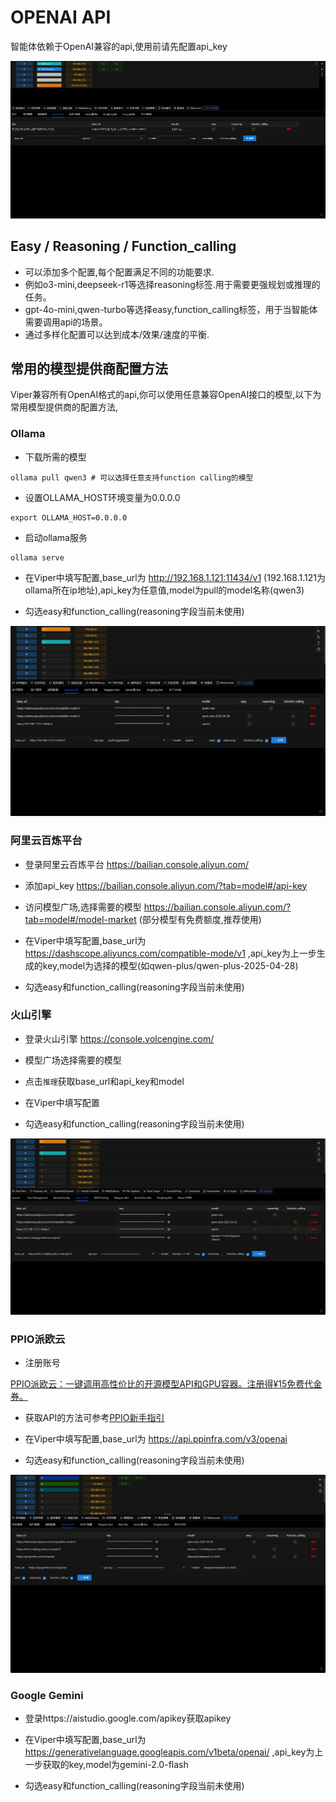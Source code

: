 # OPENAI API

智能体依赖于OpenAI兼容的api,使用前请先配置api_key

![img.png](webp/openai_api/img.png)

## Easy / Reasoning / Function_calling

- 可以添加多个配置,每个配置满足不同的功能要求.
- 例如o3-mini,deepseek-r1等选择reasoning标签.用于需要更强规划或推理的任务。
- gpt-4o-mini,qwen-turbo等选择easy,function_calling标签，用于当智能体需要调用api的场景。
- 通过多样化配置可以达到成本/效果/速度的平衡.

## 常用的模型提供商配置方法

Viper兼容所有OpenAI格式的api,你可以使用任意兼容OpenAI接口的模型,以下为常用模型提供商的配置方法,

### Ollama

+ 下载所需的模型

```shell
ollama pull qwen3 # 可以选择任意支持function calling的模型
```

+ 设置OLLAMA_HOST环境变量为0.0.0.0

```shell
export OLLAMA_HOST=0.0.0.0
```

+ 启动ollama服务

```shell
ollama serve
```

+ 在Viper中填写配置,base_url为 http://192.168.1.121:11434/v1 (192.168.1.121为ollama所在ip地址),api_key为任意值,model为pull的model名称(qwen3)

+ 勾选easy和function_calling(reasoning字段当前未使用)

![img.png](webp/openai_api/img_1.png)

### 阿里云百炼平台

+ 登录阿里云百炼平台 https://bailian.console.aliyun.com/

+ 添加api_key https://bailian.console.aliyun.com/?tab=model#/api-key

+ 访问模型广场,选择需要的模型 https://bailian.console.aliyun.com/?tab=model#/model-market (部分模型有免费额度,推荐使用)

+ 在Viper中填写配置,base_url为 https://dashscope.aliyuncs.com/compatible-mode/v1 ,api_key为上一步生成的key,model为选择的模型(如qwen-plus/qwen-plus-2025-04-28)

+ 勾选easy和function_calling(reasoning字段当前未使用)

### 火山引擎

+ 登录火山引擎 https://console.volcengine.com/

+ 模型广场选择需要的模型

+ 点击`推理`获取base_url和api_key和model

+ 在Viper中填写配置

+ 勾选easy和function_calling(reasoning字段当前未使用)

![img.png](webp/openai_api/img_2.png)

### PPIO派欧云

+ 注册账号

[PPIO派欧云：一键调用高性价比的开源模型API和GPU容器。注册得¥15免费代金券。](https://ppio.cn/user/register?invited_by=QU4JOA&utm_source=github_viper)

+ 获取API的方法可参考[PPIO新手指引](https://ppio.cn/docs/model/get-start)

+ 在Viper中填写配置,base_url为 https://api.ppinfra.com/v3/openai

+ 勾选easy和function_calling(reasoning字段当前未使用)

![img.png](webp/openai_api/img_3.png)

### Google Gemini

+ 登录https://aistudio.google.com/apikey获取apikey

+ 在Viper中填写配置,base_url为 https://generativelanguage.googleapis.com/v1beta/openai/ ,api_key为上一步获取的key,model为gemini-2.0-flash

+ 勾选easy和function_calling(reasoning字段当前未使用)